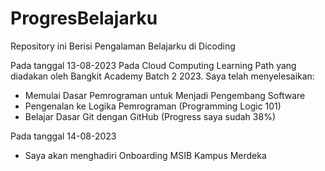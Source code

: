 # ProgresBelajarku
Repository ini Berisi Pengalaman Belajarku di Dicoding

Pada tanggal 13-08-2023
Pada Cloud Computing Learning Path yang diadakan oleh Bangkit Academy Batch 2 2023. Saya telah menyelesaikan:
- Memulai Dasar Pemrograman untuk Menjadi Pengembang Software
- Pengenalan ke Logika Pemrograman (Programming Logic 101)
- Belajar Dasar Git dengan GitHub (Progress saya sudah 38%)

Pada tanggal 14-08-2023
- Saya akan menghadiri Onboarding MSIB Kampus Merdeka
